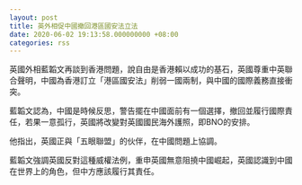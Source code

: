 ```yaml
---
layout: post
title: 英外相促中國撤回港區國安法立法
date: 2020-06-02 19:13:58.000000000 +08:00
categories: rss
---
```


英國外相藍韜文再談到香港問題，說自由是香港賴以成功的基石，英國尊重中英聯合聲明，中國為香港訂立「港區國安法」削弱一國兩制，與中國的國際義務直接衝突。

藍韜文認為，中國是時候反思，警告擺在中國面前有一個選擇，撤回並履行國際責任，若果一意孤行，英國將改變對英國國民海外護照，即BNO的安排。

他指出，英國正與「五眼聯盟」的伙伴，在中國問題上協調。

藍韜文強調英國反對這種威權法例，重申英國無意阻撓中國崛起，英國認識到中國在世界上的角色，但中方應該履行其責任。
